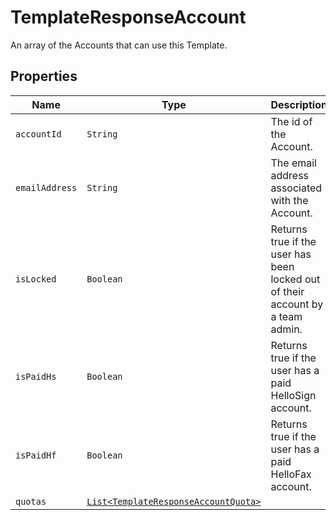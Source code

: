 

# TemplateResponseAccount

An array of the Accounts that can use this Template.

## Properties

Name | Type | Description | Notes
------------ | ------------- | ------------- | -------------
| `accountId` | ```String``` |  The id of the Account.  |  |
| `emailAddress` | ```String``` |  The email address associated with the Account.  |  |
| `isLocked` | ```Boolean``` |  Returns true if the user has been locked out of their account by a team admin.  |  |
| `isPaidHs` | ```Boolean``` |  Returns true if the user has a paid HelloSign account.  |  |
| `isPaidHf` | ```Boolean``` |  Returns true if the user has a paid HelloFax account.  |  |
| `quotas` | [```List<TemplateResponseAccountQuota>```](TemplateResponseAccountQuota.md) |    |  |



